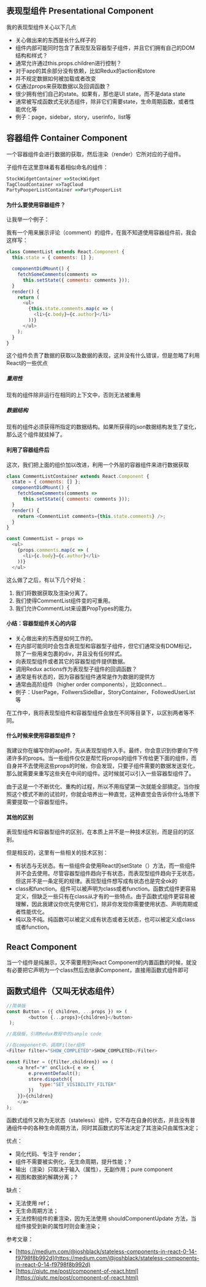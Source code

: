 ## 表现型组件 Presentational Component

我的表现型组件关心以下几点

* 关心做出来的东西是长什么样子的
* 组件内部可能同时包含了表现型及容器型子组件，并且它们拥有自己的DOM结构和样式？
* 通常允许通过this.props.children进行控制？
* 对于app的其余部分没有依赖，比如Redux的action和store
* 并不规定数据如何被加载或者改变
* 仅通过props来获取数据以及回调函数？
* 很少拥有他们自己的state。如果有，那也是UI state，而不是data state
* 通常被写成函数式无状态组件，除非它们需要state，生命周期函数，或者性能优化等
* 例子：page，sidebar，story，userinfo，list等

## 容器组件 Container Component

一个容器组件会进行数据的获取，然后渲染（render）它所对应的子组件。

子组件在这里意味着有着相似命名的组件：

```js
StockWidgetContainer =>StockWidget
TagCloudContainer =>TagCloud
PartyPooperListContainer =>PartyPooperList
```

#### 为什么要使用容器组件？

让我举一个例子：

我有一个用来展示评论（comment）的组件，在我不知道使用容器组件前，我会这样写：

```js
class CommentList extends React.Component {
  this.state = { comments: [] };

  componentDidMount() {
    fetchSomeComments(comments =>
      this.setState({ comments: comments }));
  }
  render() {
    return (
      <ul>
        {this.state.comments.map(c => (
          <li>{c.body}—{c.author}</li>
        ))}
      </ul>
    );
  }
}
```

这个组件负责了数据的获取以及数据的表现，这并没有什么错误，但是忽略了利用React的一些优点

##### 重用性

现有的组件除非运行在相同的上下文中，否则无法被重用

##### 数据结构

现有的组件必须获得所指定的数据结构。如果所获得的json数据结构发生了变化，那么这个组件就挂掉了。

#### 利用了容器组件后

这次，我们把上面的组价加以改进，利用一个外层的容器组件来进行数据获取

```js
class CommentListContainer extends React.Component {
  state = { comments: [] };
  componentDidMount() {
    fetchSomeComments(comments =>
      this.setState({ comments: comments }));
  }
  render() {
    return <CommentList comments={this.state.comments} />;
  }
}

const CommentList = props =>
  <ul>
    {props.comments.map(c => (
      <li>{c.body}—{c.author}</li>
    ))}
  </ul>
```

这么做了之后，有以下几个好处：

1. 我们将数据获取及渲染分离了。
2. 我们使得CommentList组件变的可重用。
3. 我们允许CommentList来设置PropTypes的能力。

#### 小结：容器型组件关心的内容

* 关心做出来的东西是如何工作的。
* 在内部可能同时会包含表现型和容器型子组件，但它们通常没有DOM标记，除了一些用来包裹的div，并且没有任何样式。
* 向表现型组件或者其它的容器型组件提供数据。
* 调用Redux actions作为表现型子组件的回调函数？
* 通常是有状态的，因为容器型组件通常是作为数据的提供方
* 通常由高阶组件（higher order components），比如connect...
* 例子：UserPage，FollwersSideBar，StoryContainer，FollowedUserList等

在工作中，我将表现型组件和容器型组件会放在不同等目录下，以区别两者等不同。

#### 什么时候来使用容器型组件？

我建议你在编写你的app时，先从表现型组件入手。最终，你会意识到你要向下传递许多的props。当一些组件仅仅是帮忙将props的组件下传给更下面的组件，而自身并不去使用这些props的时候，你会发现，只要子组件需要的数据发送变化，那么就需要来重写这些夹在中间的组件。这时候就可以引入一些容器型组件了。

由于这是一个不断优化、重构的过程，所以不用指望第一次就能全部搞定。当你按照这个模式不断的试验时，你就会培养出一种直觉，这种直觉会告诉你什么场景下需要提取一个容器型组件。

#### 其他的区别

表现型组件和容器型组件的区别，在本质上并不是一种技术区别，而是目的的区别。

但是相反的，这里有一些相关的技术区别：

* 有状态与无状态。有一些组件会使用React的setState（）方法，而一些组件并不会去使用。尽管容器型组件趋向于有状态，而表现型组件趋向于无状态，但这并不是一条定死的规律。表现型组件想写成有状态也是完全ok的
* class和function。组件可以被声明为class或者function。函数式组件更容易定义，但缺乏一些只有在class从才有的一些特点。由于函数式组件更容易被理解，因此我建议你优先使用它们，除非你发现你需要使用状态、声明周期或者性能优化。
* 纯以及不纯。纯函数可以被定义成有状态或者无状态，也可以被定义成class或者function。

## 

## 

## 

## React Component

当一个组件是纯展示，又不需要用到React Component的内置函数的时候，就没有必要把它声明为一个class然后去继承Component，直接用函数式组件即可

## 函数式组件（又叫无状态组件）

```js
//简单版
const Button = ({ children, ...props }) => (
        <button {...props}>{children}</button>
 );
```

```js
//高级版，引用Redux教程中的sample code

//在component中，调用Filter组件
<Filter filter="SHOW_COMPLETED">SHOW_COMPLETED</Filter>

const Filter = ({filter,children}) => (
    <a href="#" onClick={ e => {
        e.preventDefault();
        store.dispatch({
            type:"SET_VISIBILITY_FILTER"
        })
    }}>{children}
    </a>
);
```

函数式组件又称为无状态（stateless）组件，它不存在自身的状态，并且没有普通组件中的各种生命周期方法，同时其函数式的写法决定了其渲染只由属性决定；

优点：

* 简化代码、专注于 render；
* 组件不需要被实例化，无生命周期，提升性能；?
* 输出（渲染）只取决于输入（属性），无副作用；pure component
* 视图和数据的解耦分离；?

缺点：

* 无法使用 ref；
* 无生命周期方法；
* 无法控制组件的重渲染，因为无法使用 shouldComponentUpdate 方法，当组件接受到新的属性时则会重渲染；

参考文章：

* [https://medium.com/@joshblack/stateless-components-in-react-0-14-f9798f8b992d](https://medium.com/@joshblack/stateless-components-in-react-0-14-f9798f8b992d)
* [https://qiutc.me/post/component-of-react.html](https://qiutc.me/post/component-of-react.html)



